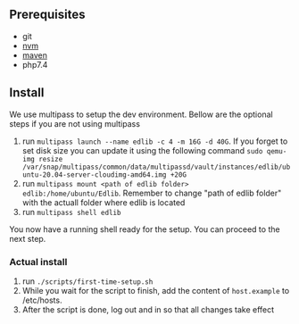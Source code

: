 ## Prerequisites

- git
- [nvm](https://github.com/nvm-sh/nvm)
- [maven](https://maven.apache.org/)
- php7.4

## Install

We use multipass to setup the dev environment. Bellow are the optional steps if you are not using multipass
1. run `multipass launch --name edlib -c 4 -m 16G -d 40G`. If you forget to set disk size you can update it using the following command `sudo qemu-img resize /var/snap/multipass/common/data/multipassd/vault/instances/edlib/ubuntu-20.04-server-cloudimg-amd64.img +20G`
2. run `multipass mount <path of edlib folder> edlib:/home/ubuntu/Edlib`. Remember to change "path of edlib folder" with the actuall folder where edlib is located
3. run `multipass shell edlib`

You now have a running shell ready for the setup. You can proceed to the next step.

### Actual install

1. run `./scripts/first-time-setup.sh`
2. While you wait for the script to finish, add the content of `host.example` to /etc/hosts.
3. After the script is done, log out and in so that all changes take effect
